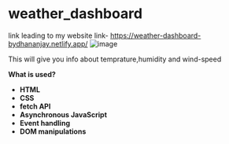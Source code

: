 # weather_dashboard
link leading to my website
link- https://weather-dashboard-bydhananjay.netlify.app/
![image](https://github.com/Dhananjay4yu/weather_dashboard/assets/139576687/cf70b745-c2c1-4f9f-a213-ae7952f9ecd2)


This will give you info about temprature,humidity and wind-speed 

<b>What is used?<b>

<ul>
  <li>HTML</li>
  <li>CSS</li>
  <li>fetch API</li>
  <li>Asynchronous JavaScript</li>
  <li>Event handling</li>
  <li>DOM manipulations</li>
</ul>
